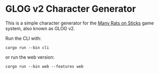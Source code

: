 # GLOG v2 Character Generator

This is a simple character generator for the [Many Rats on
Sticks](https://drive.google.com/file/d/1wOAkBOCUSjnthMEnIsPVT1LSOCQzd88j/view)
game system, also known as GLOG v2.

Run the CLI with:

```
cargo run --bin cli
```

or run the web version:

```
cargo run --bin web --features web
```
